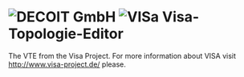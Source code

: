 ![DECOIT GmbH](http://www.decoit.de/cms/decoit_v3_images/logo.png) ![VISa](http://www.decoit.de/cms/upload/logos/forschungsprojekte/visa-logo_200.png)
Visa-Topologie-Editor
=====================

The VTE from the Visa Project. For more information about VISA visit http://www.visa-project.de/ please.

